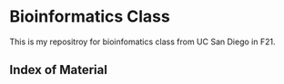 # Bioinformatics Class

This is my repositroy for bioinfomatics class from UC San Diego in F21.

## Index of Material
